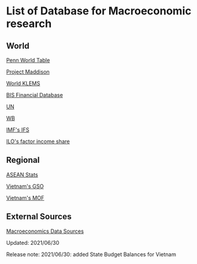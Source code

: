 # List of Database for Macroeconomic research

## World

[Penn World Table](https://www.rug.nl/ggdc/productivity/pwt/?lang=en)

[Project Maddison](https://www.rug.nl/ggdc/historicaldevelopment/maddison/?lang=en)

[World KLEMS](http://www.worldklems.net/data.htm)

[BIS Financial Database](https://www.bis.org/statistics/full_data_sets.htm)

[UN](https://data.un.org/)

[WB](https://data.worldbank.org/)

[IMF's IFS](https://data.imf.org/?sk=4c514d48-b6ba-49ed-8ab9-52b0c1a0179b)

[ILO's factor income share](https://ilostat.ilo.org/topics/labour-income/)

## Regional

[ASEAN Stats](https://data.aseanstats.org/)

[Vietnam's GSO](https://www.gso.gov.vn/en/data-and-statistics/)

[Vietnam's MOF](https://www.mof.gov.vn/webcenter/portal/btc/r/lvtc/slnsnn/slqt?_afrLoop=2061829362692642#%40%3F_afrLoop%3D2061829362692642%26centerWidth%3D100%2525%26leftWidth%3D0%2525%26rightWidth%3D0%2525%26showFooter%3Dfalse%26showHeader%3Dfalse%26_adf.ctrl-state%3Dwtx8d9spu_107)

## External Sources

[Macroeconomics Data Sources](https://libguides.umn.edu/c.php?g=843682&p=6527336)

Updated: 2021/06/30

Release note:
2021/06/30: added State Budget Balances for Vietnam

